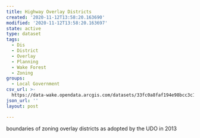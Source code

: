 ```yaml
---
title: Highway Overlay Districts
created: '2020-11-12T13:58:20.163690'
modified: '2020-11-12T13:58:20.163697'
state: active
type: dataset
tags:
  - Dis
  - District
  - Overlay
  - Planning
  - Wake Forest
  - Zoning
groups:
  - Local Government
csv_url: >-
  https://data-wake.opendata.arcgis.com/datasets/33fc0a8faf194e98bcc3c1bd4da53b5d_6.csv?outSR=%7B%22latestWkid%22%3A2264%2C%22wkid%22%3A102719%7D
json_url: ''
layout: post

---
```

boundaries of zoning overlay districts as adopted by the UDO in 2013
